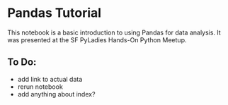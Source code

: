 # Pandas Tutorial
This notebook is a basic introduction to using Pandas for data analysis. It was presented at the SF PyLadies Hands-On Python Meetup.
## To Do:
* add link to actual data
* rerun notebook
* add anything about index?
